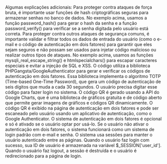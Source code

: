Algumas explicações adicionais:
Para proteger contra ataques de força bruta, é importante usar funções de hash criptográficas seguras para armazenar senhas no banco de dados. No exemplo acima, usamos a função password_hash() para gerar o hash da senha e a função password_verify() para verificar se a senha digitada pelo usuário está correta.
Para proteger contra outros ataques de segurança comuns, é importante validar e filtrar todos os dados de entrada do usuário (como o e-mail e o código de autenticação em dois fatores)
para garantir que eles sejam seguros e não possam ser usados para injetar código malicioso ou realizar outros tipos de ataques. No exemplo acima, usamos as funções mysqli_real_escape_string() e htmlspecialchars() para escapar caracteres especiais e evitar a injeção de SQL e XSS.
O código utiliza a biblioteca PHPGangsta/GoogleAuthenticator para gerar e verificar os códigos de autenticação em dois fatores. Essa biblioteca implementa o algoritmo TOTP (Time-based One-Time Password), que gera um código de autenticação de seis dígitos que muda a cada 30 segundos. O usuário precisa digitar esse código para fazer login no sistema.
O código QR é gerado usando a API do Google Charts, que é uma biblioteca de gráficos gratuita e de código aberto que permite gerar imagens de gráficos e códigos QR dinamicamente. O código QR é exibido na página de autenticação em dois fatores e pode ser escaneado pelo usuário usando um aplicativo de autenticação, como o Google Authenticator.
O sistema de autenticação em dois fatores é opcional e só é ativado se o usuário optar por usá-lo. Se o usuário não ativar o autenticação em dois fatores, o sistema funcionará como um sistema de login padrão com e-mail e senha.
O sistema usa sessões para manter o usuário autenticado entre as páginas. Quando o usuário faz login com sucesso, sua ID de usuário é armazenada na variável $_SESSION['user_id']. Quando o usuário faz logout, a sessão é destruída e o usuário é redirecionado para a página de login.
